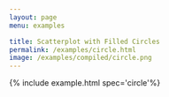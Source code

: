 ```yaml
---
layout: page
menu: examples

title: Scatterplot with Filled Circles
permalink: /examples/circle.html
image: /examples/compiled/circle.png
---
```




{% include example.html spec='circle'%}
